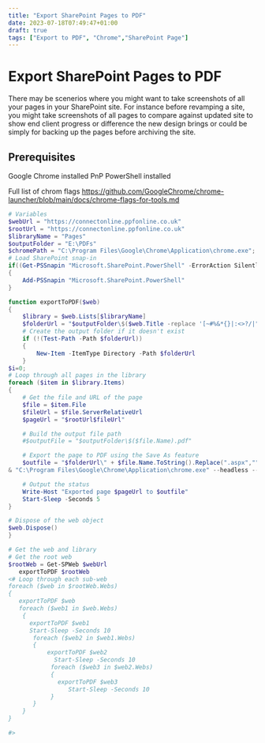 ```yaml
---
title: "Export SharePoint Pages to PDF"
date: 2023-07-18T07:49:47+01:00
draft: true
tags: ["Export to PDF", "Chrome","SharePoint Page"]
---
```


# Export SharePoint Pages to PDF

There may be scenerios where you might want to take screenshots of all your pages in your SharePoint site. For instance before revamping a site, you might take screenshots of all pages to compare against updated site to show end client progress or difference the new design brings or could be simply for backing up the pages before archiving the site.

## Prerequisites
Google Chrome installed
PnP PowerShell installed

Full list of chrom flags https://github.com/GoogleChrome/chrome-launcher/blob/main/docs/chrome-flags-for-tools.md

```PowerShell
# Variables
$webUrl = "https://connectonline.ppfonline.co.uk"
$rootUrl = "https://connectonline.ppfonline.co.uk"
$libraryName = "Pages"
$outputFolder = "E:\PDFs"
$chromePath = "C:\Program Files\Google\Chrome\Application\chrome.exe";
# Load SharePoint snap-in
if((Get-PSSnapin "Microsoft.SharePoint.PowerShell" -ErrorAction SilentlyContinue) -eq $null) 
{
    Add-PSSnapin "Microsoft.SharePoint.PowerShell"
}

function exportToPDF($web)
{
    $library = $web.Lists[$libraryName]
    $folderUrl = "$outputFolder\$($web.Title -replace '[~#%&*{}|:<>?/|"]', '_'  )";
    # Create the output folder if it doesn't exist
    if (!(Test-Path -Path $folderUrl))
    {
        New-Item -ItemType Directory -Path $folderUrl
    }
$i=0;
# Loop through all pages in the library
foreach ($item in $library.Items)
{
    # Get the file and URL of the page
    $file = $item.File
    $fileUrl = $file.ServerRelativeUrl
    $pageUrl = "$rootUrl$fileUrl"

    # Build the output file path
    #$outputFile = "$outputFolder\$($file.Name).pdf"

    # Export the page to PDF using the Save As feature
    $outfile = "$folderUrl\" + $file.Name.ToString().Replace(".aspx","")+ "_"+ $i++ + ".pdf"
& "C:\Program Files\Google\Chrome\Application\chrome.exe" --headless --disableGPU --print-to-pdf="$outfile" "$pageUrl"

    # Output the status
    Write-Host "Exported page $pageUrl to $outfile"
    Start-Sleep -Seconds 5
}

# Dispose of the web object
$web.Dispose()
}

# Get the web and library
# Get the root web
$rootWeb = Get-SPWeb $webUrl
   exportToPDF $rootWeb
<# Loop through each sub-web
foreach ($web in $rootWeb.Webs)
{
   exportToPDF $web
   foreach ($web1 in $web.Webs)
    {
      exportToPDF $web1
      Start-Sleep -Seconds 10
       foreach ($web2 in $web1.Webs)
       {
           exportToPDF $web2
             Start-Sleep -Seconds 10
            foreach ($web3 in $web2.Webs)
            {
              exportToPDF $web3
                 Start-Sleep -Seconds 10
            }
       }
    }
}

#>
```